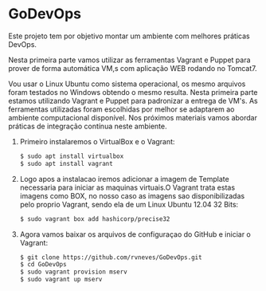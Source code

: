 # GoDevOps

Este projeto tem por objetivo montar um ambiente com melhores práticas DevOps. 

Nesta primeira parte vamos utilizar as ferramentas Vagrant e Puppet para prover de forma automática VM,s com aplicação WEB rodando no Tomcat7. 
 
Vou usar o Linux  Ubuntu como sistema operacional, os mesmo arquivos foram testados no Windows obtendo o mesmo resulta. Nesta primeira parte estamos utilizando Vagrant e Puppet para padronizar a entrega de VM's. As ferramentas utilizadas foram escolhidas por melhor se adaptarem ao ambiente computacional disponível.  Nos próximos materiais vamos abordar práticas de integração contínua neste ambiente. 


1. Primeiro instalaremos o VirtualBox e o Vagrant:
    ```bash
    $ sudo apt install virtualbox
    $ sudo apt install vagrant
    ```

2. Logo apos a instalacao iremos adicionar a imagem de Template necessaria para iniciar as maquinas virtuais.O Vagrant trata estas imagens como BOX, no nosso caso as imagens sao disponibilizadas pelo proprio Vagrant, sendo ela de um Linux Ubuntu 12.04 32 Bits:
    ```bash
    $ sudo vagrant box add hashicorp/precise32
    ```
    
3. Agora vamos baixar os arquivos de configuraçao do GitHub e iniciar o Vagrant:

    ```bash
    $ git clone https://github.com/rvneves/GoDevOps.git
    $ cd GoDevOps
    $ sudo vagrant provision mserv
    $ sudo vagrant up mserv
    ```
    
    
